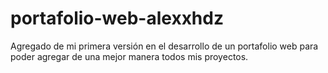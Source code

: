 # portafolio-web-alexxhdz
Agregado de mi primera versión en el desarrollo de un portafolio web para poder agregar de una mejor manera todos mis proyectos. 
